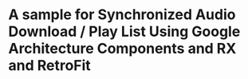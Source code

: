 # A sample for Synchronized Audio Download / Play List  Using Google Architecture Components and RX and RetroFit 
